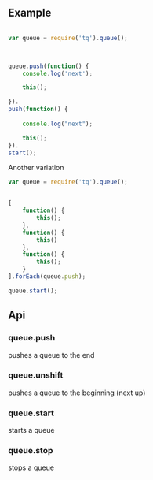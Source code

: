 ## Example

```javascript

var queue = require('tq').queue();



queue.push(function() {
	console.log('next');

	this();

}).
push(function() {
	
	console.log("next");

	this();
}).
start();

```

Another variation

```javascript
var queue = require('tq').queue();


[
	function() {
		this();
	},
	function() {
		this()
	},
	function() {
		this();
	}
].forEach(queue.push);

queue.start();
```


## Api


### queue.push 
pushes a queue to the end

### queue.unshift
pushes a queue to the beginning (next up)

### queue.start
starts a queue

### queue.stop
stops a queue